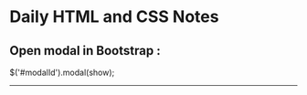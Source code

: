 # Daily HTML and CSS Notes

## Open modal in Bootstrap :
 $('#modalId').modal(show);

***
<!--stackedit_data:
eyJwcm9wZXJ0aWVzIjoiZXh0ZW5zaW9uczpcbiAgcHJlc2V0Oi
Bjb21tb25tYXJrXG4iLCJoaXN0b3J5IjpbMTY3OTAwNzk1OSwz
Nzc1NzIwODUsLTU0MTM5OTYxNSw2NTMyNzU2MTFdfQ==
-->